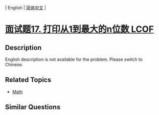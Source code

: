 
| English | [简体中文](README.md) |

# [面试题17. 打印从1到最大的n位数 LCOF](https://leetcode-cn.com/problems/da-yin-cong-1dao-zui-da-de-nwei-shu-lcof/)

## Description

English description is not available for the problem. Please switch to Chinese.

## Related Topics

- [Math](https://leetcode-cn.com/tag/math)

## Similar Questions


